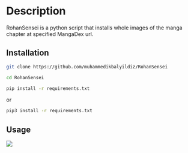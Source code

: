 # Description

RohanSensei is a python script that installs whole images of the manga chapter at specified MangaDex url.

## Installation

```bash
git clone https://github.com/muhammedikbalyildiz/RohanSensei

```

```bash
cd RohanSensei
```

```bash
pip install -r requirements.txt
```
or
```bash
pip3 install -r requirements.txt
```


## Usage

![](.usage.gif)
